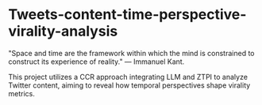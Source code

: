# Tweets-content-time-perspective-virality-analysis
"Space and time are the framework within which the mind is constrained to construct its experience of reality." — Immanuel Kant.

This project utilizes a CCR approach integrating LLM and ZTPI to analyze Twitter content, aiming to reveal how temporal perspectives shape virality metrics.
